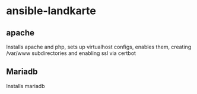 # ansible-landkarte

## apache

Installs apache and php, sets up virtualhost configs, enables them,
creating /var/www subdirectories and enabling ssl via certbot

## Mariadb

Installs mariadb
